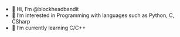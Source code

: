 - 👋 Hi, I’m @blockheadbandit
- 👀 I’m interested in Programming with languages such as Python, C, CSharp
- 🌱 I’m currently learning C/C++
